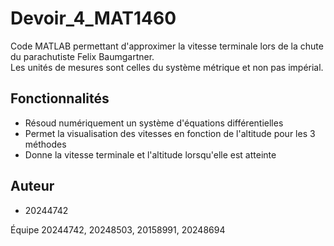 # Devoir_4_MAT1460
Code MATLAB permettant d'approximer la vitesse terminale lors de la chute du parachutiste Felix Baumgartner.\
Les unités de mesures sont celles du système métrique et non pas impérial.
## Fonctionnalités

- Résoud numériquement un système d'équations différentielles
- Permet la visualisation des vitesses en fonction de l'altitude pour les 3 méthodes
- Donne la vitesse terminale et l'altitude lorsqu'elle est atteinte


## Auteur

- 20244742

Équipe 20244742, 20248503, 20158991, 20248694